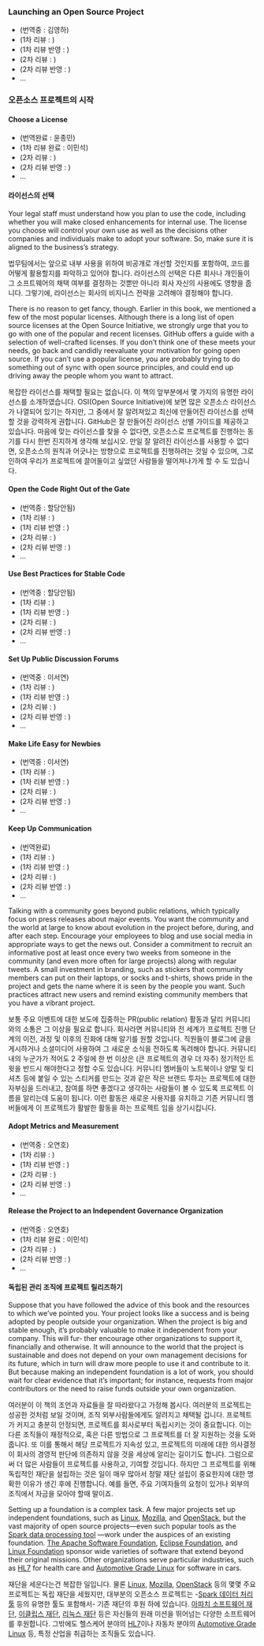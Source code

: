 ﻿### Launching an Open Source Project

* (번역중 : 김영하)
* (1차 리뷰 : )
* (1차 리뷰 반영 : )
* (2차 리뷰 : )
* (2차 리뷰 반영 : )
* ...

### 오픈소스 프로젝트의 시작

#### Choose a License

* (번역완료 : 윤종민)
* (1차 리뷰 완료 : 이민석)
* (2차 리뷰 : )
* (2차 리뷰 반영 : )
* ...

#### 라이선스의 선택
Your legal staff must understand how you plan to use the code, including whether you will make closed enhancements for internal use. The license you choose will control your own use as well as the decisions other companies and individuals make to adopt your software. So, make sure it is aligned to the business’s strategy.

법무팀에서는 앞으로 내부 사용을 위하여 비공개로 개선할 것인지를 포함하여, 코드를 어떻게 활용할지를 파악하고 있어야 합니다. 라이선스의 선택은 다른 회사나 개인들이 그 소프트웨어의 채택 여부를 결정하는 것뿐만 아니라 회사 자신의 사용에도 영향을 줍니다. 그렇기에, 라이선스는 회사의 비지니스 전략을 고려해야 결정해야 합니다.   

There is no reason to get fancy, though. Earlier in this book, we mentioned a few of the most popular licenses. Although there is a long list of open source licenses at the Open Source Initiative, we strongly urge that you to go with one of the popular and recent licenses. GitHub offers a guide  with a selection of well-crafted licenses. If you don’t think one of these meets your needs, go back and candidly reevaluate your motivation for going open source. If you can’t use a popular license, you are probably trying to do something out of sync with open source principles, and could end up driving away the people whom you want to attract.

복잡한 라이선스를 채택할 필요는 없습니다. 이 책의 앞부분에서 몇 가지의 유명한 라이선스를 소개하였습니다. OSI(Open Source Initiative)에 보면 많은 오픈소스 라이선스가 나열되어 있기는 하지만, 그 중에서 잘 알려져있고 최신에 만들어진 라이선스를 선택할 것을 강력하게 권합니다. GitHub은 잘 만들어진 라이선스 선별 가이드를 제공하고 있습니다. 마음에 맞는 라이선스를 찾을 수 없다면, 오픈소스로 프로젝트를 진행하는 동기를 다시 한번 진지하게 생각해 보십시오. 만일 잘 알려진 라이선스를 사용할 수 없다면, 오픈소스의 원칙과 어긋나는 방향으로 프로젝트를 진행하려는 것일 수 있으며, 그로 인하여 우리가 프로젝트에 끌어들이고 싶었던 사람들을 떨어져나가게 할 수 도 있습니다.

#### Open the Code Right Out of the Gate

* (번역중 : 할당안됨)
* (1차 리뷰 : )
* (1차 리뷰 반영 : )
* (2차 리뷰 : )
* (2차 리뷰 반영 : )
* ...

#### Use Best Practices for Stable Code

* (번역중 : 할당안됨)
* (1차 리뷰 : )
* (1차 리뷰 반영 : )
* (2차 리뷰 : )
* (2차 리뷰 반영 : )
* ...

#### Set Up Public Discussion Forums

* (번역중 : 이서연)
* (1차 리뷰 : )
* (1차 리뷰 반영 : )
* (2차 리뷰 : )
* (2차 리뷰 반영 : )
* ...

#### Make Life Easy for Newbies

* (번역중 : 이서연)
* (1차 리뷰 : )
* (1차 리뷰 반영 : )
* (2차 리뷰 : )
* (2차 리뷰 반영 : )
* ...

#### Keep Up Communication

* (번역완료)
* (1차 리뷰 : )
* (1차 리뷰 반영 : )
* (2차 리뷰 : )
* (2차 리뷰 반영 : )
* ...

Talking with a community goes beyond public relations, which typically focus on press releases about major events. You want the community and the world at large to know about evolution in the project before, during, and after each step. Encourage your employees to blog and use social media in appropriate ways to get the news out. Consider a commitment to recruit an informative post at least once every two weeks from someone in the community (and even more often for large projects) along with regular tweets. A small investment in branding, such as stickers that community members can put on their laptops, or socks and t-shirts, shows pride in the project and gets the name where it is seen by the people you want. Such practices attract new users and remind existing community members that you have a vibrant project.

보통 주요 이벤트에 대한 보도에 집중하는 PR(public relation) 활동과 달리 커뮤니티와의 소통은 그 이상을 필요로 합니다. 회사라면 커뮤니티와 전 세계가 프로젝트 진행 단계의 이전, 과정 및 이후의 진화에 대해 알기를 원할 것입니다. 직원들이 블로그에 글을 게시하거나 소셜미디어 사용하여 그 새로운 소식을 전하도록 독려해야 합니다. 커뮤니티 내의 누군가가 적어도 2 주일에 한 번 이상은 (큰 프로젝트의 경우 더 자주) 정기적인 트윗을 반드시 해야한다고 정할 수도 있습니다. 커뮤니티 멤버들이 노트북이나 양말 및 티셔츠 등에 붙일 수 있는 스티커를 만드는 것과 같은 작은 브랜드 투자는 프로젝트에 대한 자부심을 드러내고, 참여를 하면 좋겠다고 생각하는 사람들이 볼 수 있도록 프로젝트 이름을 알리는데 도움이 됩니다. 이런 활동은 새로운 사용자를 유치하고 기존 커뮤니티 멤버들에게 이 프로젝트가 활발한 활동을 하는 프로젝트 임을 상기시킵니다.

#### Adopt Metrics and Measurement

* (번역중 : 오연호)
* (1차 리뷰 : )
* (1차 리뷰 반영 : )
* (2차 리뷰 : )
* (2차 리뷰 반영 : )
* ...

#### Release the Project to an Independent Governance Organization

* (번역중 : 오연호)
* (1차 리뷰 완료 : 이민석)
* (2차 리뷰 : )
* (2차 리뷰 반영 : )
* ...

#### 독립된 관리 조직에 프로젝트 릴리즈하기

Suppose that you have followed the advice of this book and the resources to
which we’ve pointed you. Your project looks like a success and is being adopted
by people outside your organization. 
When the project is big and stable enough,
it’s probably valuable to make it independent from your company. This will fur‐
ther encourage other organizations to support it, financially and otherwise. It will announce to the world that the project is sustainable and does not depend on your own management decisions for its future, 
which in turn will draw more people to use it and contribute to it. 
But because making an independent foundation is a lot of work, you should wait for clear evidence that it’s important; 
for instance, requests from major contributors or the need to raise funds outside your own organization.

여러분이 이 책의 조언과 자료들을 잘 따라왔다고 가정해 봅시다.
여러분의 프로젝트는 성공한 것처럼 보일 것이며, 조직 외부사람들에게도 알려지고 채택될 겁니다. 
프로젝트가 커지고 충분히 안정되면, 프로젝트를 회사로부터
독립시키는 것이 중요합니다. 이는 다른 조직들이 재정적으로, 혹은 다른 방법으로
그 프로젝트를 더 잘 지원하는 것을 도와줍니다.
또 이를 통해서 해당 프로젝트가 지속성 있고, 프로젝트의 미래에 대한 의사결정이
회사의 경영적 판단에 의존하지 않을 것을 세상에 알리는 길이기도 합니다.
그럼으로써 더 많은 사람들이 프로젝트를 사용하고, 기여할 것입니다.
하지만 그 프로젝트를 위해 독립적인 재단을 설립하는 것은 일이 매우 많아서 정말 재단 설립이 중요한지에 대한 명확한 이유가 생긴 후에 진행합니다. 예를 들면, 주요 기여자들의 요청이 있거나 외부의 조직에서 자금을 모아야 할때 말이죠.

Setting up a foundation is a complex task. A few major projects set up independent foundations, such as [Linux](http://bit.ly/2LQAtWa), [Mozilla](https://mzl.la/2HOXeaO),
and [OpenStack](http://bit.ly/2LPYjBx), but the vast majority of
open source projects—even such popular tools as the
[Spark data processing tool](https://spark.apache.org/) —work under the auspices of an existing foundation. [The Apache Software Foundation](http://bit.ly/2JCHspm),
[Eclipse Foundation](http://bit.ly/2MsxzZd), and [Linux Foundation](http://bit.ly/2JAiZRr)
sponsor wide varieties of software that extend beyond their original missions.
Other organizations serve particular industries, such as [HL7](http://www.hl7.org/)
for health care and [Automotive Grade Linux](https://www.automotivelinux.org/)
for software in cars.

재단을 세운다는건 복잡한 일입니다. 물론 [Linux](http://bit.ly/2LQAtWa),
[Mozilla](https://mzl.la/2HOXeaO), [OpenStack](http://bit.ly/2LPYjBx) 등의
몇몇 주요 프로젝트는 독립 재단을 세웠지만, 대부분의 오픈소스 프로젝트는
-[Spark 데이터 처리 툴](https://spark.apache.org/) 등의 유명한 툴도 포함해서-
기존 재단의 후원 하에 있습니다. [아파치 소프트웨어 재단](http://bit.ly/2JCHspm),
[이클립스 재단](http://bit.ly/2MsxzZd), [리눅스 재단](http://bit.ly/2JAiZRr) 등은 자신들의 원래 미션을 뛰어넘는 다양한 소프트웨어를 후원합니다. 
그밖에도 헬스케어 분야의 [HL7](http://www.hl7.org/)이나 자동차 분야의
[Automotive Grade Linux](https://www.automotivelinux.org/) 등, 특정 산업을 취급하는 조직들도 있습니다.
